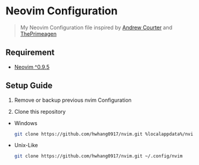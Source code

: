 # Neovim Configuration

> My Neovim Configuration file inspired by [Andrew Courter](https://www.youtube.com/@ascourter) and [ThePrimeagen](https://www.youtube.com/ThePrimeagen)

## Requirement

- [Neovim ^0.9.5](https://neovim.io/)

## Setup Guide

1. Remove or backup previous nvim Configuration

2. Clone this repository

- Windows

  ```sh
  git clone https://github.com/hwhang0917/nvim.git %localappdata%/nvim
  ```

- Unix-Like

  ```sh
  git clone https://github.com/hwhang0917/nvim.git ~/.config/nvim
  ```
